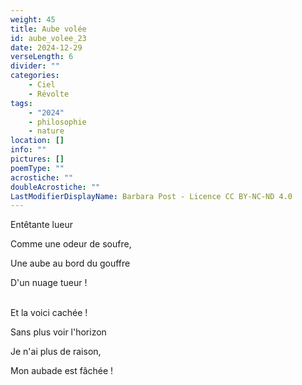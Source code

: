 ```yaml
---
weight: 45
title: Aube volée
id: aube_volee_23
date: 2024-12-29
verseLength: 6
divider: ""
categories:
    - Ciel
    - Révolte
tags:
    - "2024"
    - philosophie
    - nature
location: []
info: ""
pictures: []
poemType: ""
acrostiche: ""
doubleAcrostiche: ""
LastModifierDisplayName: Barbara Post - Licence CC BY-NC-ND 4.0
---
```

Entêtante lueur

Comme une odeur de soufre,

Une aube au bord du gouffre

D'un nuage tueur !

 \
Et la voici cachée !

Sans plus voir l'horizon

Je n'ai plus de raison,

Mon aubade est fâchée !
